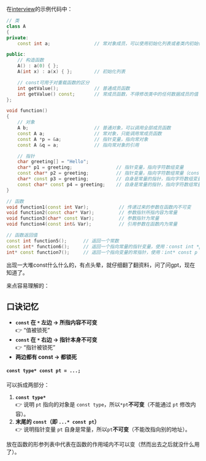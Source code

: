 在[interview](../interview/README.md#使用)的示例代码中：
```cpp
// 类
class A
{
private:
    const int a;                // 常对象成员，可以使用初始化列表或者类内初始化

public:
    // 构造函数
    A() : a(0) { };
    A(int x) : a(x) { };        // 初始化列表

    // const可用于对重载函数的区分
    int getValue();             // 普通成员函数
    int getValue() const;       // 常成员函数，不得修改类中的任何数据成员的值
};

void function()
{
    // 对象
    A b;                        // 普通对象，可以调用全部成员函数
    const A a;                  // 常对象，只能调用常成员函数
    const A *p = &a;            // 指针变量，指向常对象
    const A &q = a;             // 指向常对象的引用

    // 指针
    char greeting[] = "Hello";
    char* p1 = greeting;                // 指针变量，指向字符数组变量
    const char* p2 = greeting;          // 指针变量，指向字符数组常量（const 后面是 char，说明指向的字符（char）不可改变）
    char* const p3 = greeting;          // 自身是常量的指针，指向字符数组变量（const 后面是 p3，说明 p3 指针自身不可改变）
    const char* const p4 = greeting;    // 自身是常量的指针，指向字符数组常量
}

// 函数
void function1(const int Var);           // 传递过来的参数在函数内不可变
void function2(const char* Var);         // 参数指针所指内容为常量
void function3(char* const Var);         // 参数指针为常量
void function4(const int& Var);          // 引用参数在函数内为常量

// 函数返回值
const int function5();      // 返回一个常数
const int* function6();     // 返回一个指向常量的指针变量，使用：const int *p = function6();
int* const function7();     // 返回一个指向变量的常指针，使用：int* const p = function7();
```

出现一大堆const什么什么的，有点头晕，就仔细翻了翻资料，问了问gpt，现在知道了。

来点容易理解的：

## 口诀记忆

- **`const` 在 `*` 左边 → 所指内容不可变**  
    👉 “值被锁死”
- **`const` 在 `*` 右边 → 指针本身不可变**  
    👉 “指针被锁死”
- **两边都有 const → 都锁死**

#### `const type* const pt = ...;`

可以拆成两部分：
1. **`const type*`**  
    👉 说明 `pt` 指向的对象是 `const type`，所以`*pt`**不可变**（不能通过 `pt` 修改内容）。  
2. **末尾的 `const`（即 `...* const pt`）**  
    👉 说明指针变量 `pt` 自身是常量，所以`pt`**不可变**（不能改指向别的地址）。

放在函数的形参列表中代表在函数的作用域内不可以变（然而出去之后就没什么用了）。